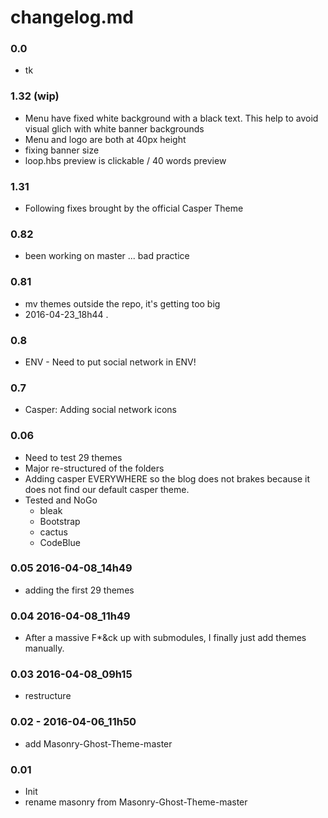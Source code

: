 # changelog.md

### 0.0
- tk

### 1.32 (wip)
- Menu have fixed white background with a black text. This help to avoid visual glich with white banner backgrounds
- Menu and logo are both at 40px height
- fixing banner size
- loop.hbs preview is clickable / 40 words preview

### 1.31
- Following fixes brought by the official Casper Theme

### 0.82
- been working on master ... bad practice

### 0.81
- mv themes outside the repo, it's getting too big
- 2016-04-23_18h44 .

### 0.8
- ENV - Need to put social network in ENV!

### 0.7
- Casper: Adding social network icons

### 0.06
- Need to test 29 themes
- Major re-structured of the folders
- Adding casper EVERYWHERE so the blog does not brakes because it does not find our default casper theme.
- Tested and NoGo
	- bleak
	- Bootstrap
	- cactus
	- CodeBlue

### 0.05 2016-04-08_14h49
- adding the first 29 themes

### 0.04 2016-04-08_11h49
- After a massive F*&ck up with submodules, I finally just add themes manually.

### 0.03 2016-04-08_09h15
- restructure

### 0.02 - 2016-04-06_11h50
- add Masonry-Ghost-Theme-master

### 0.01
- Init
- rename masonry from Masonry-Ghost-Theme-master